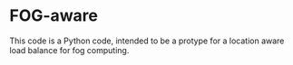# FOG-aware

This code is a Python code, intended to be a protype for a location aware load balance for fog computing.
